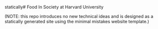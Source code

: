 statically# Food In Society at Harvard University

(NOTE: this repo introduces no new technical ideas and is designed as a statically generated site using the minimal mistakes website template.)
